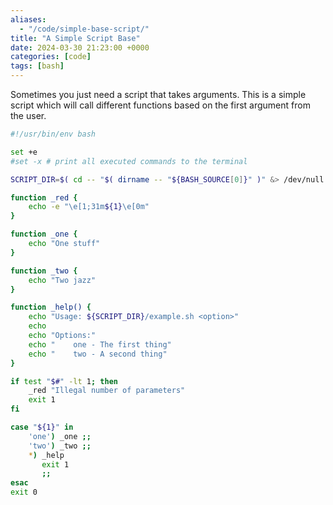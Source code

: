 ```yaml
---
aliases:
  - "/code/simple-base-script/"
title: "A Simple Script Base"
date: 2024-03-30 21:23:00 +0000
categories: [code]
tags: [bash]
---
```


Sometimes you just need a script that takes arguments.
This is a simple script which will call different functions based on the first argument from the user.

<!--more-->

```bash
#!/usr/bin/env bash

set +e
#set -x # print all executed commands to the terminal

SCRIPT_DIR=$( cd -- "$( dirname -- "${BASH_SOURCE[0]}" )" &> /dev/null && pwd )

function _red {
    echo -e "\e[1;31m${1}\e[0m"
}

function _one {
    echo "One stuff"
}

function _two {
    echo "Two jazz"
}

function _help() {
    echo "Usage: ${SCRIPT_DIR}/example.sh <option>"
    echo
    echo "Options:"
    echo "    one - The first thing"
    echo "    two - A second thing"
}

if test "$#" -lt 1; then
    _red "Illegal number of parameters"
    exit 1
fi

case "${1}" in
    'one') _one ;;
    'two') _two ;;
    *) _help
       exit 1
       ;;
esac
exit 0
```
